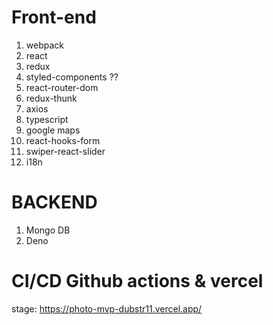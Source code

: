 # Front-end
1. webpack
2. react
3. redux
4. styled-components ??
5. react-router-dom 
6. redux-thunk
7. axios
8. typescript
9. google maps
10. react-hooks-form
11. swiper-react-slider
12. i18n

# BACKEND 
1. Mongo DB
2. Deno

# CI/CD Github actions & vercel
stage: https://photo-mvp-dubstr11.vercel.app/




